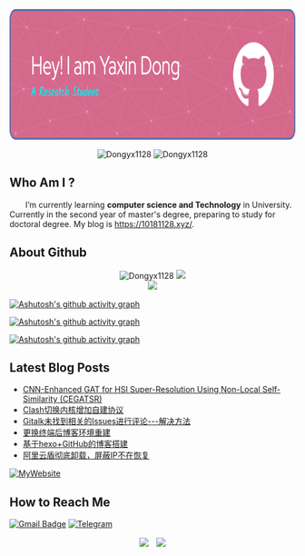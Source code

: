 <p align="center"> <img height="230px" src="./github-header-image.png"></p>
<p align="center"> <img src="https://komarev.com/ghpvc/?username=Dongyx1128&label=Profile%20views&color=0e75b6&style=flat" alt="Dongyx1128" /> <img src="https://visitor-badge.glitch.me/badge?page_id=Dongyx1128.profile" alt="Dongyx1128" /></p>

## Who Am I ?

&emsp;&emsp;I’m currently learning **computer science and Technology** in University. Currently in the second year of master's degree, preparing to study for doctoral degree. My blog is https://10181128.xyz/.

## About Github

<!-- GitHub数据统计 -->

<div align="center">
  <img height="160px" src="https://github-readme-stats.vercel.app/api?username=Dongyx1128&show_icons=true&hide_title=false&locale=en&theme=buefy&count_private=true&include_all_commits=true" alt="Dongyx1128" />
  <img height="160px" src="https://github-readme-stats.vercel.app/api/top-langs/?username=Dongyx1128&hide_title=false&hide_border=false&layout=compact&langs_count=6&theme=buefy" />
</div>

<div align="center">
  <img height="300px" src="https://github-readme-activity-graph.cyclic.app/graph?username=Dongyx1128&theme=minimal" />
</div>

[![Ashutosh's github activity graph](https://github-readme-activity-graph.cyclic.app/graph?username=Dongyx1128&theme=minimal&area=true&hide_border=true)](https://github.com/ashutosh00710/github-readme-activity-graph)

[![Ashutosh's github activity graph](https://github-readme-activity-graph.cyclic.app/graph?username=Dongyx1128&custom_title=This%20is%20a%20title&hide_border=true)](https://github.com/ashutosh00710/github-readme-activity-graph)

[![Ashutosh's github activity graph](https://github-readme-activity-graph.cyclic.app/graph?username=Dongyx1128&bg_color=fffff0&color=708090&line=24292e&point=24292e&area=true&hide_border=true)](https://github.com/ashutosh00710/github-readme-activity-graph)


## Latest Blog Posts

<!-- BLOG-POST-LIST:START -->
- [CNN-Enhanced GAT for HSI Super-Resolution Using Non-Local Self-Similarity (CEGATSR)](https://10181128.xyz/2022/07/22/CEGATSR/)
- [Clash切换内核增加自建协议](https://10181128.xyz/2023/02/22/Clash%E5%88%87%E6%8D%A2%E5%86%85%E6%A0%B8%EF%BC%8C%E5%A2%9E%E5%8A%A0%E5%A4%9A%E7%A7%8D%E8%87%AA%E5%BB%BA%E5%8D%8F%E8%AE%AE/)
- [Gitalk未找到相关的Issues进行评论---解决方法](https://10181128.xyz/2022/05/07/gitalk/)
- [更换终端后博客环境重建](https://10181128.xyz/2022/05/07/%E6%9B%B4%E6%8D%A2%E7%BB%88%E7%AB%AF%E5%90%8E%E5%8D%9A%E5%AE%A2%E7%8E%AF%E5%A2%83%E9%87%8D%E5%BB%BA/)
- [基于hexo+GitHub的博客搭建](https://10181128.xyz/2020/10/06/%E5%8D%9A%E5%AE%A2%E6%90%AD%E5%BB%BA%E4%B8%8E%E7%BC%96%E8%BE%91/)
- [阿里云盾彻底卸载，屏蔽IP不在恢复](https://10181128.xyz/2020/10/06/%E9%98%BF%E9%87%8C%E4%BA%91%E7%9B%BE%E5%BD%BB%E5%BA%95%E5%8D%B8%E8%BD%BD%EF%BC%8C%E5%B1%8F%E8%94%BDIP%E4%B8%8D%E5%86%8D%E6%81%A2%E5%A4%8D/)
<!-- BLOG-POST-LIST:END -->
[![MyWebsite](https://img.shields.io/badge/website-000000?style=for-the-badge&logo=About.me&logoColor=white)](https://10181128.xyz/)

## How to Reach Me

[![Gmail Badge](https://img.shields.io/badge/Gmail-D14836?style=for-the-badge&logo=gmail&logoColor=white=mailto:dongyx1128@163.com)](mailto:dongyx1128@163.com)
[![Telegram](https://img.shields.io/badge/Telegram-2CA5E0?style=for-the-badge&logo=telegram&logoColor=white)](https://t.me/dyx1128)

<p align="center"><img align="center" src="https://img.shields.io/badge/Made%20with-Markdown-1f425f.svg" />&emsp;<img align="center" src="https://img.shields.io/badge/Ask%20me-anything-1abc9c.svg" /></p>
